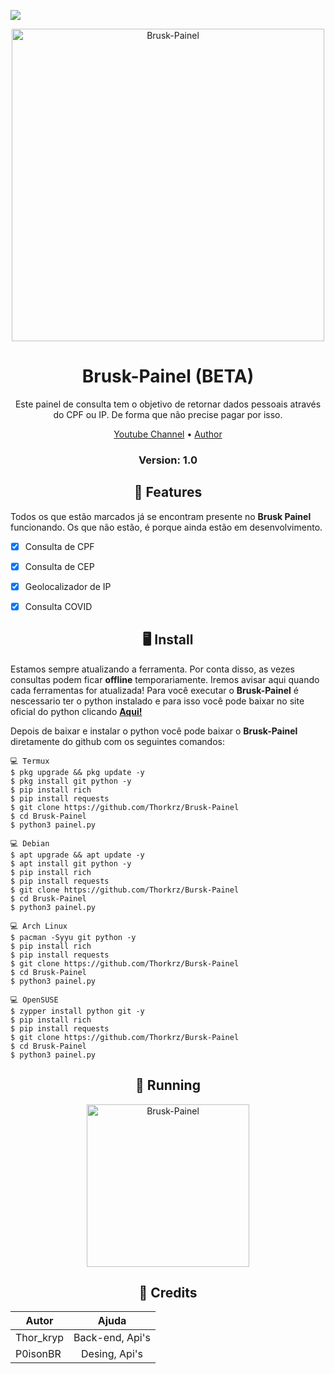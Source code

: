 <p>
<img src= "https://camo.githubusercontent.com/71b837571c48af3aa60a73dbc9d5936aa359d78efbfa8a6743cbbbc16b80ef4d/68747470733a2f2f63646e2e646973636f72646170702e636f6d2f6174746163686d656e74732f3830353930323039333930363630383138362f3830353931333937323533353539303932322f74656e6f722e676966"/>
</p>

<p align="center" ><img alt="Brusk-Painel" src="https://github.com/Thorkrz/brusk-ne-vida/blob/main/brusk_img.jpg"width=500></p>

<h1 align="center">Brusk-Painel (BETA)</h1>
<p align="center">

  

  <p align="center">
    Este painel de consulta tem o objetivo de retornar dados pessoais através do CPF ou IP. De forma que não precise pagar por isso.
  </p>
</p> 




<p align="center">
  <a href="https://www.youtube.com/channel/UCwaJ7N2g1yP8bqzubB6AxNw">Youtube Channel</a> •
  <a href="https://github.com/Thorkrz">Author</a> 
</p>

<h3><p align="center">Version: 1.0</p></h3>
 
<h2 align="center">📆  Features</h2>

Todos os que estão marcados já se encontram presente no **Brusk Painel** funcionando. 
Os que não estão, é porque ainda estão em desenvolvimento.

- [x] Consulta de CPF
- [x] Consulta de CEP
- [x] Geolocalizador de IP
- [x] Consulta COVID 



<h2 align="center">🖥 Install</h2>

Estamos sempre atualizando a ferramenta. Por conta disso, as vezes consultas podem ficar **offline** temporariamente. 
Iremos avisar aqui quando cada ferramentas for atualizada!
Para você executar o **Brusk-Painel** é nescessario ter o python instalado e para isso você pode baixar no site oficial do python clicando [**Aqui!**](https://www.python.org/downloads/)

Depois de baixar e instalar o python você pode baixar o **Brusk-Painel** diretamente do github com os seguintes comandos:

```
💻 Termux
$ pkg upgrade && pkg update -y
$ pkg install git python -y
$ pip install rich 
$ pip install requests
$ git clone https://github.com/Thorkrz/Brusk-Painel
$ cd Brusk-Painel
$ python3 painel.py

💻 Debian
$ apt upgrade && apt update -y
$ apt install git python -y
$ pip install rich 
$ pip install requests
$ git clone https://github.com/Thorkrz/Bursk-Painel
$ cd Brusk-Painel
$ python3 painel.py

💻 Arch Linux
$ pacman -Syyu git python -y
$ pip install rich 
$ pip install requests
$ git clone https://github.com/Thorkrz/Bursk-Painel
$ cd Brusk-Painel
$ python3 painel.py

💻 OpenSUSE
$ zypper install python git -y
$ pip install rich 
$ pip install requests
$ git clone https://github.com/Thorkrz/Bursk-Painel
$ cd Brusk-Painel
$ python3 painel.py
```

<p align="center" >
  <h2 align="center">🚀 Running</h2>
  <p align="center" >
  <img alt="Brusk-Painel" src="https://github.com/Thorkrz/brusk-ne-vida/blob/main/brusk_run.png" width=260>
</p>


 

<h2 align="center">🙏  Credits</h2>

| Autor          | Ajuda                                                                  |
| -------------- |:-------------:                                                         |
| Thor_kryp      | Back-end, Api's                                                        |
| P0isonBR       |  Desing, Api's                                                         |


